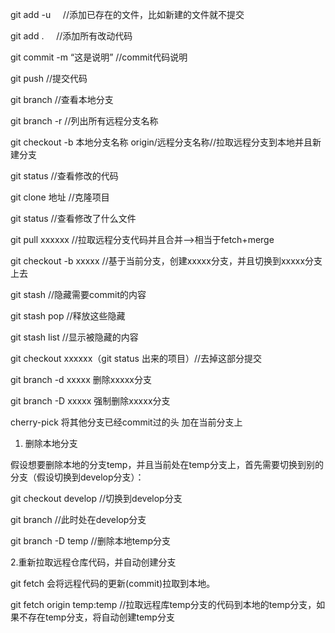 git add -u     //添加已存在的文件，比如新建的文件就不提交

git add .      //添加所有改动代码

git commit -m “这是说明”   //commit代码说明

git push 		//提交代码

git branch      //查看本地分支

git branch -r //列出所有远程分支名称

git checkout -b 本地分支名称 origin/远程分支名称//拉取远程分支到本地并且新建分支

git status       //查看修改的代码

git clone 地址  //克隆项目

git status       //查看修改了什么文件

git pull  xxxxxx  //拉取远程分支代码并且合并-->相当于fetch+merge

git checkout -b xxxxx  //基于当前分支，创建xxxxx分支，并且切换到xxxxx分支上去

git stash       //隐藏需要commit的内容

git stash pop   //释放这些隐藏   

git stash list  //显示被隐藏的内容

git checkout xxxxxx（git status 出来的项目）//去掉这部分提交

git branch -d xxxxx 删除xxxxx分支

git branch -D xxxxx 强制删除xxxxx分支

cherry-pick 将其他分支已经commit过的头 加在当前分支上

1. 删除本地分支

假设想要删除本地的分支temp，并且当前处在temp分支上，首先需要切换到别的分支（假设切换到develop分支）：

git checkout develop  //切换到develop分支

git branch  //此时处在develop分支

git branch -D temp  //删除本地temp分支

2.重新拉取远程仓库代码，并自动创建分支

git fetch 会将远程代码的更新(commit)拉取到本地。

git fetch origin temp:temp  //拉取远程库temp分支的代码到本地的temp分支，如果不存在temp分支，将自动创建temp分支
